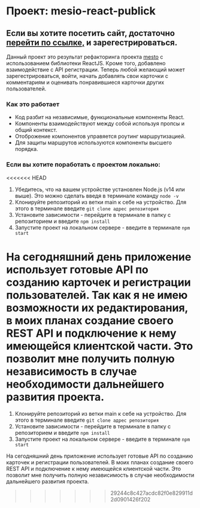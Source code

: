 # Проект: mesio-react-publick

## Eсли вы хотите посетить сайт, достаточно [перейти по ссылке,](https://mycodetherapy.github.io/mesto-react-public/) и зарегестрироваться.

Данный проект это результат рефакторинга проекта [mesto](https://github.com/mycodetherapy/mesto) с использованием библиотеки ReactJS. Кроме того, добавлено взаимодействие с API регистрации. Теперь любой желающий может зарегестрироваться, войти, начать добавлять свои карточки с комментариям и оценивать понравившиеся карточки других пользователей.

### Как это работает

* Код разбит на независимые, функциональные компоненты React.
* Компоненты взаимодействуют между собой используя пропсы и общий контекст.
* Отоброжение компонентов управяется роутинг маршрутизацией.
* Для защиты маршрутов используются компоненты высшего порядка.

### Если вы хотите поработать с проектом локально:
<<<<<<< HEAD
1. Убедитесь, что на вашем устройстве установлен Node.js (v14 или выше). Это можно сделать введя в терминале команду ```node -v```
2. Клонируйте репозиторий из ветки main к себе на устройство. Для этого в терминале введите ```git clone адрес репозитория```
3. Установите зависимости - перейдите в терминале в папку с репозиторием и введите ```npm install```
4. Запустите проект на локальном сервере - введите в терминале ```npm start```

На сегодняшний день приложение использует готовые API по созданию карточек и регистрации пользователей. Так как я не имею возможности их редактирования, в моих планах создание своего REST API и подключение к нему имеющейся клиентской части. Это позволит мне получить полную независимость в случае необходимости дальнейшего развития проекта.
=======
1. Клонируйте репозиторий из ветки main к себе на устройство. Для этого в терминале введите ```git clone адрес репозитория```
2. Установите зависимости - перейдите в терминале в папку с репозиторием и введите ```npm install```
3. Запустите проект на локальном сервере - введите в терминале ```npm start```

На сегодняшний день приложение использует готовые API по созданию карточек и регистрации пользователей. В моих планах создание своего REST API и подключение к нему имеющейся клиентской части. Это позволит мне получить полную независимость в случае необходимости дальнейшего развития проекта.
>>>>>>> 29244c8c427acdc82f0e829911d2d0901426f202
